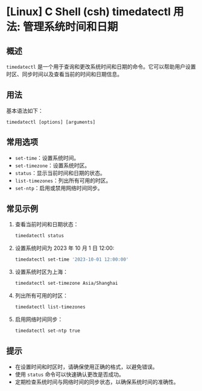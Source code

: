 # [Linux] C Shell (csh) timedatectl 用法: 管理系统时间和日期

## 概述
`timedatectl` 是一个用于查询和更改系统时间和日期的命令。它可以帮助用户设置时区、同步时间以及查看当前的时间和日期信息。

## 用法
基本语法如下：
```
timedatectl [options] [arguments]
```

## 常用选项
- `set-time`：设置系统时间。
- `set-timezone`：设置系统时区。
- `status`：显示当前时间和日期的状态。
- `list-timezones`：列出所有可用的时区。
- `set-ntp`：启用或禁用网络时间同步。

## 常见示例
1. 查看当前时间和日期状态：
   ```bash
   timedatectl status
   ```

2. 设置系统时间为 2023 年 10 月 1 日 12:00:
   ```bash
   timedatectl set-time '2023-10-01 12:00:00'
   ```

3. 设置系统时区为上海：
   ```bash
   timedatectl set-timezone Asia/Shanghai
   ```

4. 列出所有可用的时区：
   ```bash
   timedatectl list-timezones
   ```

5. 启用网络时间同步：
   ```bash
   timedatectl set-ntp true
   ```

## 提示
- 在设置时间和时区时，请确保使用正确的格式，以避免错误。
- 使用 `status` 命令可以快速确认更改是否成功。
- 定期检查系统时间与网络时间的同步状态，以确保系统时间的准确性。